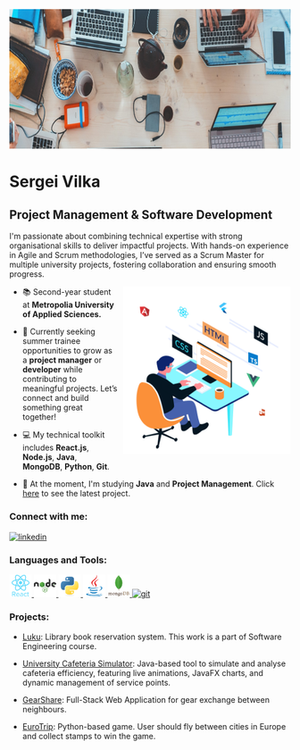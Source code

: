<img src="https://github.com/S-Vilka/S-Vilka/blob/main/github_header.jpg" alt="logo" width="1000" height="250">

<h1>Sergei Vilka</h1>
<h2>Project Management & Software Development</h2>
<p>
  I'm passionate about combining technical expertise with strong organisational skills to deliver impactful projects. With hands-on experience in Agile and Scrum methodologies, I’ve served as a Scrum Master for multiple university projects, fostering collaboration and ensuring smooth progress.
</p>
<p></p>
<p></p>
<img align="right" alt="coding" width="300" src="https://github.com/S-Vilka/S-Vilka/blob/main/1674617947228.gif" style="margin: 0 0 30px 10px;">

- 📚 Second-year student at **Metropolia University of Applied Sciences.**
  
- 🔭 Currently seeking summer trainee opportunities to grow as a **project manager** or **developer** while contributing to meaningful projects. Let’s connect and build something great together!

- 💻 My technical toolkit includes **React.js**, **Node.js**, **Java**, **MongoDB**, **Python**, **Git**.

- 🌱 At the moment, I'm studying **Java** and **Project Management**. Click [here](https://github.com/S-Vilka/Luku) to see the latest project.

<h3 align="left">Connect with me:</h3>
<p align="left">
  <a href="https://www.linkedin.com/in/sergei-vilka/" target="blank">
    <img align="center" src="https://raw.githubusercontent.com/rahuldkjain/github-profile-readme-generator/master/src/images/icons/Social/linked-in-alt.svg" alt="linkedin" height="30" width="40" />
  </a>
</p>

<h3 align="left">Languages and Tools:</h3>
<p align="left">
  <a href="https://reactjs.org/" target="_blank" rel="noreferrer">
    <img src="https://raw.githubusercontent.com/devicons/devicon/master/icons/react/react-original-wordmark.svg" alt="react" width="40" height="40" />
  </a>
  <a href="https://nodejs.org/" target="_blank" rel="noreferrer">
    <img src="https://raw.githubusercontent.com/devicons/devicon/master/icons/nodejs/nodejs-original-wordmark.svg" alt="nodejs" width="40" height="40" />
  </a>
  <a href="https://www.python.org/" target="_blank" rel="noreferrer">
    <img src="https://raw.githubusercontent.com/devicons/devicon/master/icons/python/python-original.svg" alt="python" width="40" height="40" />
  </a>
  <a href="https://www.java.com/" target="_blank" rel="noreferrer">
    <img src="https://raw.githubusercontent.com/devicons/devicon/master/icons/java/java-original.svg" alt="java" width="40" height="40" />
  </a>
  <a href="https://www.mongodb.com/" target="_blank" rel="noreferrer">
    <img src="https://raw.githubusercontent.com/devicons/devicon/master/icons/mongodb/mongodb-original-wordmark.svg" alt="mongodb" width="40" height="40" />
  </a>
  <a href="https://git-scm.com/" target="_blank" rel="noreferrer">
    <img src="https://www.vectorlogo.zone/logos/git-scm/git-scm-icon.svg" alt="git" width="40" height="40" />
  </a>
</p>

<h3 align="left">Projects:</h3>

- [Luku](https://github.com/S-Vilka/Luku): Library book reservation system. This work is a part of Software Engineering course.

- [University Cafeteria Simulator](https://github.com/MahnoorFatima02/Cafeteria_Simulator): Java-based tool to simulate and analyse cafeteria efficiency, featuring live animations, JavaFX charts, and dynamic management of service points.

- [GearShare](https://github.com/S-Vilka/GearShare): Full-Stack Web Application for gear exchange between neighbours.

- [EuroTrip](https://github.com/S-Vilka/EuroTrip): Python-based game. User should fly between cities in Europe and collect stamps to win the game.
